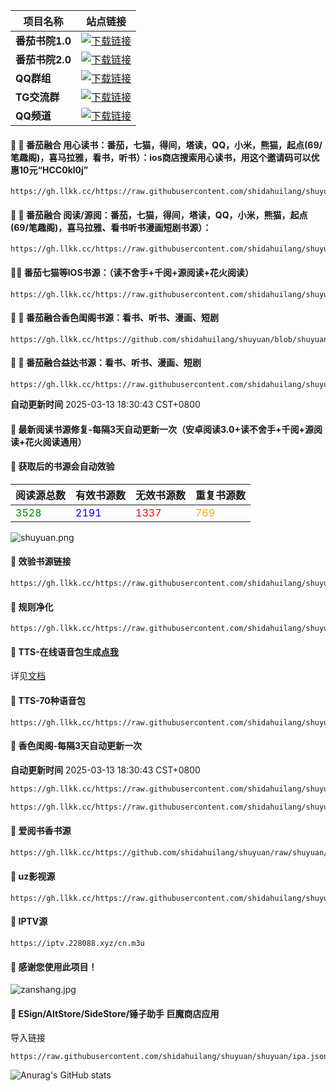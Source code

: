 | **项目名称** | **站点链接**                                                                                     |
|--------------|--------------------------------------------------------------------------------------------------|
| **番茄书院1.0** | [![下载链接](https://img.shields.io/badge/下载-链接-blueviolet.svg?logo=hack-the-box)](https://api.doubi.tk) |
| **番茄书院2.0** | [![下载链接](https://img.shields.io/badge/下载-链接-blueviolet.svg?logo=hack-the-box)](https://20.langge.tk) |
| **QQ群组**   | [![下载链接](https://img.shields.io/badge/下载-链接-blueviolet.svg?logo=hack-the-box)](https://qm.qq.com/q/Bvrs8BPqLY) |
| **TG交流群** | [![下载链接](https://img.shields.io/badge/下载-链接-blueviolet.svg?logo=hack-the-box)](https://t.me/dahuilang888) |
| **QQ频道** | [![下载链接](https://img.shields.io/badge/下载-链接-blueviolet.svg?logo=hack-the-box)](https://pd.qq.com/s/9r1k2ik49) |

#### 🚩 🍅 番茄融合 用心读书：番茄，七猫，得间，塔读，QQ，小米，熊猫，起点(69/笔趣阁)，喜马拉雅，看书，听书）：ios商店搜索用心读书，用这个邀请码可以优惠10元“HCC0kl0j”
```
https://gh.llkk.cc/https://raw.githubusercontent.com/shidahuilang/shuyuan/refs/heads/shuyuan/%E5%A4%A7%E7%81%B0%E7%8B%BC%E8%9E%8D%E5%90%882.0.mrs
```
#### 🚩 🍅 番茄融合 阅读/源阅：番茄，七猫，得间，塔读，QQ，小米，熊猫，起点(69/笔趣阁)，喜马拉雅、看书听书漫画短剧书源）：
```
https://gh.llkk.cc/https://raw.githubusercontent.com/shidahuilang/shuyuan/refs/heads/shuyuan/azyd.json
```
#### 🚩🍅 番茄七猫等IOS书源：（读不舍手+千阅+源阅读+花火阅读）
```
https://gh.llkk.cc/https://raw.githubusercontent.com/shidahuilang/shuyuan/refs/heads/shuyuan/cxyd.json
```
#### 🚩 🍅 番茄融合香色闺阁书源：看书、听书、漫画、短剧
```
https://gh.llkk.cc/https://github.com/shidahuilang/shuyuan/blob/shuyuan/%E5%A4%A7%E7%81%B0%E7%8B%BC%E8%9E%8D%E5%90%882.0.xbs
```
#### 🚩 🍅 番茄融合益达书源：看书、听书、漫画、短剧
```
https://gh.llkk.cc/https://raw.githubusercontent.com/shidahuilang/shuyuan/refs/heads/shuyuan/%E5%A4%A7%E7%81%B0%E7%8B%BC%E7%9B%8A%E8%BE%BE2.0.yds
```

**自动更新时间** 2025-03-13 18:30:43 CST+0800
#### 🚩 最新阅读书源修复-每隔3天自动更新一次（安卓阅读3.0+读不舍手+千阅+源阅读+花火阅读通用）
#### 🚩 获取后的书源会自动效验

<!-- 更新位置开始 -->
| 阅读源总数 | 有效书源数 | 无效书源数 | 重复书源数 |
|------------|------------|------------|--------------|
| <span style="color:green;">3528</span> | <span style="color:blue;">2191</span> | <span style="color:red;">1337</span> | <span style="color:orange;">769</span> |
<!-- 更新位置结束 -->
![shuyuan.png](icons/shuyuan.png)
#### 🚩 效验书源链接
```
https://gh.llkk.cc/https://raw.githubusercontent.com/shidahuilang/shuyuan/shuyuan/good.json
```

#### 🚩 规则净化
```
https://gh.llkk.cc/https://raw.githubusercontent.com/shidahuilang/shuyuan/shuyuan/jinghua.json
```
#### 🚩 TTS-在线语音包生成[点我](https://tts.228088.xyz)
详见[文档](https://github.com/shidahuilang/shuyuan/blob/shuyuan/doc.md)
#### 🚩 TTS-70种语音包
```
https://gh.llkk.cc/https://raw.githubusercontent.com/shidahuilang/shuyuan/shuyuan/tts.json
```

#### 🚩 香色闺阁-每隔3天自动更新一次

**自动更新时间** 2025-03-13 18:30:43 CST+0800
 ``` bash
https://gh.llkk.cc/https://raw.githubusercontent.com/shidahuilang/shuyuan/shuyuan/sourceModelList.xbs
 ``` 
 ``` bash
https://gh.llkk.cc/https://raw.githubusercontent.com/shidahuilang/shuyuan/shuyuan/xsreader/new/resources.txt
 ```
#### 🚩 爱阅书香书源
 ``` bash
https://gh.llkk.cc/https://github.com/shidahuilang/shuyuan/raw/shuyuan/aiyueshuxiang.ibs
 ```
#### 🚩 uz影视源
```
https://gh.llkk.cc/https://raw.githubusercontent.com/shidahuilang/shuyuan/shuyuan/UZ.json
```
#### 🚩 IPTV源
 ```
https://iptv.228088.xyz/cn.m3u
 ```
#### 🚩 感谢您使用此项目！
![zanshang.jpg](icons/zanshang.jpg)

#### 🚩 ESign/AltStore/SideStore/锤子助手 巨魔商店应用
导入链接
```
https://raw.githubusercontent.com/shidahuilang/shuyuan/shuyuan/ipa.json
```

<!-- [![Stargazers over time](https://starchart.cc/shidahuilang/shuyuan.svg)](https://starchart.cc/shidahuilang/shuyuan) -->
![Anurag's GitHub stats](https://github-readme-stats.vercel.app/api?username=shidahuilang&show_icons=true&theme=radical)

